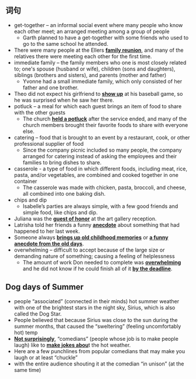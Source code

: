 ## 词句
- get-together – an informal social event where many people who know each other meet; an arranged meeting among a group of people
	- Garth planned to have a get-together with some friends who used to go to the same school he attended.
- There were many people at the Ellers <b><u>family reunion</u></b>, and many of the relatives there were meeting each other for the first time.
- immediate family – the family members who one is most closely related to; one's spouse (husband or wife), children (sons and daughters), siblings (brothers and sisters), and parents (mother and father)
	-  Yvonne had a small immediate family, which only consisted of her father and one brother.
- Theo did not expect his girlfriend to <b><u>show up</u></b> at his baseball game, so he was surprised when he saw her there.
- potluck – a meal for which each guest brings an item of food to share with the other guests
	-  The church <b><u>held a potluck</u></b> after the service ended, and many of the church members brought their favorite foods to share with everyone else.
- catering – food that is brought to an event by a restaurant, cook, or other professional supplier of food
	- Since the company picnic included so many people, the company arranged for catering instead of asking the employees and their families to bring dishes to share.
- casserole - a type of food in which different foods, including meat, rice, pasta, and/or vegetables, are combined and cooked together in one container
	- The casserole was made with chicken, pasta, broccoli, and cheese, all combined into one baking dish.
- chips and dip
	-  Isabelle’s parties are always simple, with a few good friends and simple food, like chips and dip.
-  Juliana was the <b><u>guest of honor</u></b> at the art gallery reception.
-  Latrisha told her friends a funny <b><u>anecdote</u></b> about something that had happened to her last week.
-  Someone always <b><u>brings up old childhood memories</u></b> or <b><u>a funny anecdote from the old days</u></b>.
- overwhelming – difficult to accept because of the large size or demanding nature of something; causing a feeling of helplessness
	-  The amount of work Don needed to complete was <b><u>overwhelming</u></b> and he did not know if he could finish all of it <b><u>by the deadline</u></b>.
## Dog days of Summer
- people “associated” (connected in their minds) hot summer weather with one of the brightest stars in the night sky, Sirius, which is also called the Dog Star.
-  People believed that because Sirius was close to the sun during the summer months, that caused the “sweltering” (feeling uncomfortably hot) temp
- <b><u>Not surprisingly</u></b>, “comedians” (people whose job is to make people laugh) like to <b><u>make jokes abou</u></b>t the hot weather.
- Here are a few punchlines from popular comedians that may make you laugh or at least “chuckle”
- with the entire audience shouting it at the comedian “in unison” (at the same time)